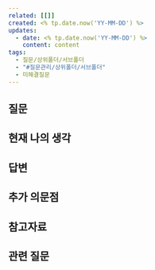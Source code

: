 ```yaml
---
related: [[]]
created: <% tp.date.now('YY-MM-DD') %>
updates: 
  - date: <% tp.date.now('YY-MM-DD') %>
    content: content
tags: 
  - 질문/상위폴더/서브폴더
  - "#질문관리/상위폴더/서브폴더"
  - 미해결질문
---
```


## 질문
<!-- 구체적인 질문 내용을 작성합니다 --> 
## 현재 나의 생각 
<!-- 질문에 대해 현재 이해하고 있는 내용이나 추측을 작성합니다 --> 
## 답변 
<!-- 찾은 답변을 정리합니다 --> 
## 추가 의문점 
<!-- 답변을 찾는 과정에서 생긴 새로운 의문점들을 작성합니다 --> 
## 참고자료 
<!-- 답변을 찾은 출처나 추가 학습에 도움이 될 자료들의 링크를 기록합니다 --> 
## 관련 질문 
<!-- 이 질문과 연관된 다른 질문들을 링크합니다 -->